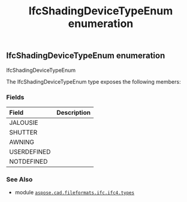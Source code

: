 ﻿---
title: IfcShadingDeviceTypeEnum enumeration
second_title: Aspose.CAD for Python via .NET API References
description: 
type: docs
weight: 3500
url: /python-net/aspose.cad.fileformats.ifc.ifc4.types/ifcshadingdevicetypeenum/
is_root: false
---

## IfcShadingDeviceTypeEnum enumeration

IfcShadingDeviceTypeEnum



The IfcShadingDeviceTypeEnum type exposes the following members:

### Fields
| Field | Description |
| :- | :- |
| JALOUSIE |  |
| SHUTTER |  |
| AWNING |  |
| USERDEFINED |  |
| NOTDEFINED |  |



### See Also
* module [`aspose.cad.fileformats.ifc.ifc4.types`](..)
